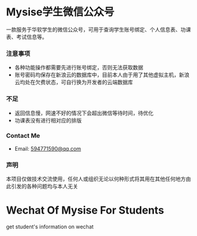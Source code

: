 # Mysise学生微信公众号

一款服务于华软学生的微信公众号，可用于查询学生账号绑定、个人信息表、功课表、考试信息等。

### 注意事项
* 各种功能操作都需要先进行账号绑定，否则无法获取数据
* 账号密码均保存在新浪云的数据库中，目前本人由于用了其他虚拟主机，新浪云均处在欠费状态，可自行换为开发者的云端数据库

### 不足
* 返回信息慢，网速不好的情况下会超出微信等待时间，待优化
* 功课表没有进行相对应的排版

### Contact Me
* Email: 594771590@qq.com

### 声明
本项目仅做技术交流使用，任何人或组织无论以何种形式将其用在其他任何地方由此引发的各种问题均与本人无关

# Wechat Of Mysise For Students

get student's information on wechat
 